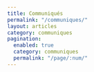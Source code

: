 ```yaml
---
title: Communiqués
permalink: "/communiques/"
layout: articles
category: communiques
pagination:
  enabled: true
  category: communiques
  permalink: "/page/:num/"
---
```


